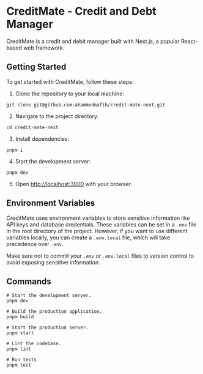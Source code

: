 # CreditMate - Credit and Debt Manager

CreditMate is a credit and debit manager built with Next.js, a popular React-based web framework.

## Getting Started

To get started with CreditMate, follow these steps:

1. Clone the repository to your local machine:

```shell
git clone git@github.com:ahammednafih/credit-mate-next.git
```

2. Navigate to the project directory:

```shell
cd credit-mate-next
```

3. Install dependencies:

```shell
pnpm i
```

4. Start the development server:

```shell
pnpm dev
```

5. Open [http://localhost:3000](http://localhost:3000) with your browser.

## Environment Variables

CreditMate uses environment variables to store sensitive information like API keys and database credentials. These variables can be set in a `.env` file in the root directory of the project. However, if you want to use different variables locally, you can create a `.env.local` file, which will take precedence over `.env`.

Make sure not to commit your `.env` or `.env.local` files to version control to avoid exposing sensitive information.

## Commands

```shell
# Start the development server.
pnpm dev

# Build the production application.
pnpm build

# Start the production server.
pnpm start

# Lint the codebase.
pnpm lint

# Run tests
pnpm test
```
